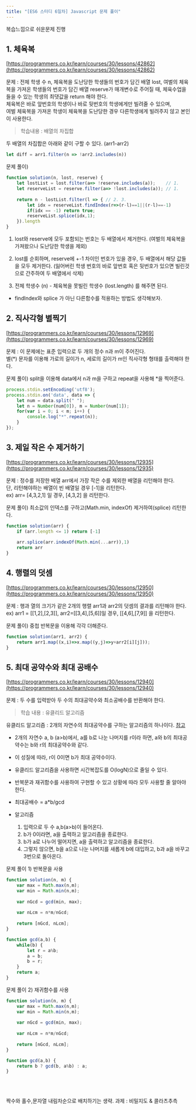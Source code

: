 ```yaml
---
title: "[ES6 스터디 6일차] Javascript 문제 풀이"
---
```


복습느낌으로 쉬운문제 진행

## 1. 체육복
[https://programmers.co.kr/learn/courses/30/lessons/42862](https://programmers.co.kr/learn/courses/30/lessons/42862)

문제 : 전체 학생 수 n, 체육복을 도난당한 학생들의 번호가 담긴 배열 lost, 여벌의 체육복을 가져온 학생들의 번호가 담긴 배열 reserve가 매개변수로 주어질 때, 체육수업을 들을 수 있는 학생의 최댓값을 return 해야 한다.<br> 
체육복은 바로 앞번호의 학생이나 바로 뒷번호의 학생에게만 빌려줄 수 있으며,<br>
여벌 체육복을 가져온 학생이 체육복을 도난당한 경우 다른학생에게 빌려주지 않고 본인이 사용한다.

> 학습내용 : 배열의 차집합

두 배열의 차집합은 아래와 같이 구할 수 있다.  (arr1-arr2)
```javascript
let diff = arr1.filter(n => !arr2.includes(n))
```

문제 풀이) 
```javascript
function solution(n, lost, reserve) {
    let lostList = lost.filter(a=> !reserve.includes(a));    // 1.
    let reserveList = reserve.filter(a=> !lost.includes(a)); // 1.
    
    return n - lostList.filter(l => { // 2. 3.
        let idx = reserveList.findIndex(r=>(r-l)==1||(r-l)==-1)
        if(idx == -1) return true;
        reserveList.splice(idx,1);
    }).length
}
```

1. lost와 reserve에 모두 포함되는 번호는 두 배열에서 제거한다. 
(여벌의 체육복을 가져왔으나 도난당한 학생을 제외)

2. lost를 순회하며, reserve에 +-1 차이인 번호가 있을 경우, 두 배열에서 해당 값들을 모두 제거한다.
 (잃어버린 학생 번호의 바로 앞번호 혹은 뒷번호가 있으면 빌린것으로 간주하여 두 배열에서 삭제)

3. 전체 학생수 (n) - 체육복을 못빌린 학생수 (lost.length) 를 해주면 된다.


- findIndex와 splice 가 아닌 다른함수를 적용하는 방법도 생각해보자.


## 2. 직사각형 별찍기
[https://programmers.co.kr/learn/courses/30/lessons/12969](https://programmers.co.kr/learn/courses/30/lessons/12969)

문제 : 이 문제에는 표준 입력으로 두 개의 정수 n과 m이 주어진다.<br>
별(\*) 문자를 이용해 가로의 길이가 n, 세로의 길이가 m인 직사각형 형태를 출력해야 한다.

문제 풀이)  split을 이용해 data에서 n과 m을 구하고 repeat을 사용해 *을 찍어준다.
```javascript
process.stdin.setEncoding('utf8');
process.stdin.on('data', data => {
    let num = data.split(" ");
    let n = Number(num[0]), m = Number(num[1]);
    for(var i = 0; i < m; i++) {
        console.log("*".repeat(n));
    }
});
```

## 3. 제일 작은 수 제거하기
[https://programmers.co.kr/learn/courses/30/lessons/12935](https://programmers.co.kr/learn/courses/30/lessons/12935)

문제 : 정수를 저장한 배열 arr에서 가장 작은 수를 제외한 배열을 리턴해야 한다. <br>
단, 리턴해야하는 배열이 빈 배열일 경우 [-1]을 리턴한다.<br>
ex) arr= [4,3,2,1] 일 경우, [4,3,2] 을 리턴한다.

문제 풀이) 최소값의 인덱스를 구하고(Math.min, indexOf) 제거하여(splice) 리턴한다.
```javascript
function solution(arr) {
    if (arr.length <= 1) return [-1]
    
    arr.splice(arr.indexOf(Math.min(...arr)),1)
    return arr
}
```

## 4. 행렬의 덧셈
[https://programmers.co.kr/learn/courses/30/lessons/12950](https://programmers.co.kr/learn/courses/30/lessons/12950)

문제 :  행과 열의 크기가 같은 2개의 행렬 arr1과 arr2의 덧셈의 결과를 리턴해야 한다. <br>
ex) arr1 = [[1,2],[2,3]], arr2=[[3,4],[5,6]]일 경우,	[[4,6],[7,9]] 을 리턴한다.

문제 풀이) 중첩 반복문을 이용해 각각 더해준다.
```javascript
function solution(arr1, arr2) {
    return arr1.map((x,i)=>x.map((y,j)=>y+arr2[i][j]));
}
```

## 5. 최대 공약수와 최대 공배수
[https://programmers.co.kr/learn/courses/30/lessons/12940](https://programmers.co.kr/learn/courses/30/lessons/12940)

문제 : 두 수를 입력받아 두 수의 최대공약수와 최소공배수를 반환해야 한다.

> 학습 내용 : 유클리드 알고리즘

유클리드 알고리즘 : 2개의 자연수의 최대공약수를 구하는 알고리즘의 하나이다. [참고](https://ko.wikipedia.org/wiki/%EC%9C%A0%ED%81%B4%EB%A6%AC%EB%93%9C_%ED%98%B8%EC%A0%9C%EB%B2%95)
- 2개의 자연수 a, b (a>b)에서, a를 b로 나눈 나머지를 r이라 하면,  a와 b의 최대공약수는 b와 r의 최대공약수와 같다.

- 이 성질에 따라, r이 0이면  b가 최대 공약수이다. 

- 유클리드 알고리즘을 사용하면 시간복잡도를 O(logN)으로 줄일 수 있다.
- 반복문과 재귀함수를 사용하여 구현할 수 있고 상황에 따라 모두 사용할 줄 알아야 한다.

- 최대공배수 = a*b/gcd

- 알고리즘
	1. 입력으로 두 수 a,b(a>b)이 들어온다.
	2. b가 0이라면, a을 출력하고 알고리즘을 종료한다.
	3. b가 a로 나누어 떨어지면, a을 출력하고 알고리즘을 종료한다.
	4. 그렇지 않으면, b을 a으로 나눈 나머지를 새롭게 b에 대입하고, b과 a을 바꾸고 3번으로 돌아온다.

문제 풀이 1) 반복문을 사용

```javascript
function solution(n, m) {
    var max = Math.max(n,m);
    var min = Math.min(n,m);
    
    var nGcd = gcd(min, max);
    
    var nLcm = n*m/nGcd;
    
    return [nGcd, nLcm];
}

function gcd(a,b) {
    while(b) {
        let r = a%b;
        a = b;
        b = r;
    }
    return a;
}
```

문제 풀이 2) 재귀함수를 사용
```javascript
function solution(n, m) {
    var max = Math.max(n,m);
    var min = Math.min(n,m);
    
    var nGcd = gcd(min, max);
    
    var nLcm = n*m/nGcd;
    
    return [nGcd, nLcm];
}

function gcd(a,b) {
    return b ? gcd(b, a%b) : a;
}
```





<br>
<br>

짝수와 홀수,문자열 내림차순으로 배치하기는 생략.
과제 : 비밀지도 & 콜라츠추측

